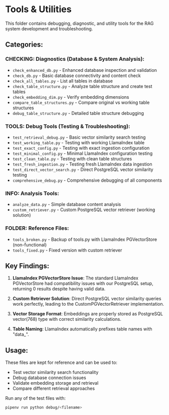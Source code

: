 # Tools & Utilities

This folder contains debugging, diagnostic, and utility tools for the RAG system development and troubleshooting.

## Categories:

### CHECKING: **Diagnostics** (Database & System Analysis):
- `check_enhanced_db.py` - Enhanced database inspection and validation
- `check_db.py` - Basic database connectivity and content check  
- `check_all_tables.py` - List all tables in database
- `check_table_structure.py` - Analyze table structure and create test tables
- `check_embedding_dim.py` - Verify embedding dimensions
- `compare_table_structures.py` - Compare original vs working table structures
- `debug_table_structure.py` - Detailed table structure debugging

### TOOLS: **Debug Tools** (Testing & Troubleshooting):
- `test_retrieval_debug.py` - Basic vector similarity search testing
- `test_working_table.py` - Testing with working LlamaIndex table
- `test_exact_config.py` - Testing with exact ingestion configuration
- `test_minimal_config.py` - Minimal LlamaIndex configuration testing
- `test_clean_table.py` - Testing with clean table structures
- `test_fresh_ingestion.py` - Testing fresh LlamaIndex data ingestion
- `test_direct_vector_search.py` - Direct PostgreSQL vector similarity testing
- `comprehensive_debug.py` - Comprehensive debugging of all components

### INFO: **Analysis Tools**:
- `analyze_data.py` - Simple database content analysis
- `custom_retriever.py` - Custom PostgreSQL vector retriever (working solution)

### FOLDER: **Reference Files**:
- `tools_broken.py` - Backup of tools.py with LlamaIndex PGVectorStore (non-functional)
- `tools_fixed.py` - Fixed version with custom retriever

## Key Findings:

1. **LlamaIndex PGVectorStore Issue**: The standard LlamaIndex PGVectorStore had compatibility issues with our PostgreSQL setup, returning 0 results despite having valid data.

2. **Custom Retriever Solution**: Direct PostgreSQL vector similarity queries work perfectly, leading to the CustomPGVectorRetriever implementation.

3. **Vector Storage Format**: Embeddings are properly stored as PostgreSQL vector(768) type with correct similarity calculations.

4. **Table Naming**: LlamaIndex automatically prefixes table names with "data_".

## Usage:

These files are kept for reference and can be used to:
- Test vector similarity search functionality
- Debug database connection issues
- Validate embedding storage and retrieval
- Compare different retrieval approaches

Run any of the test files with:
```bash
pipenv run python debug/<filename>
```
